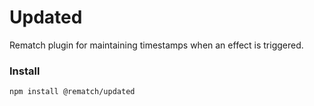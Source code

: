 # Updated

Rematch plugin for maintaining timestamps when an effect is triggered.

### Install

```
npm install @rematch/updated
```